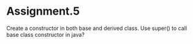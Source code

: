 # Assignment.5
Create a constructor in both base and derived class. Use super() to call base class constructor in java?
